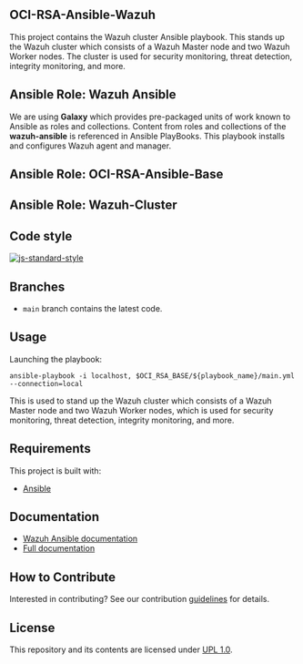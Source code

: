 ## OCI-RSA-Ansible-Wazuh
This project contains the Wazuh cluster Ansible playbook. This stands up the Wazuh cluster which consists of a Wazuh 
Master node and two Wazuh Worker nodes. The cluster is used for security monitoring, threat detection, integrity monitoring, 
and more.

## Ansible Role: Wazuh Ansible
We are using <b>Galaxy</b> which provides pre-packaged units of work known to Ansible as roles and collections. Content from 
roles and collections of the <b>wazuh-ansible</b> is referenced in Ansible PlayBooks. This playbook installs and 
configures Wazuh agent and manager.

## Ansible Role: OCI-RSA-Ansible-Base


## Ansible Role: Wazuh-Cluster

## Code style


[![js-standard-style](https://img.shields.io/badge/code%20style-standard-brightgreen.svg?style=flat)](https://github.com/oracle-quickstart)
 

## Branches
* `main` branch contains the latest code.


## Usage
Launching the playbook:
```
ansible-playbook -i localhost, $OCI_RSA_BASE/${playbook_name}/main.yml --connection=local 
```
This is used to stand up the Wazuh cluster which consists of a Wazuh Master node and two Wazuh Worker nodes, which is 
used for security monitoring, threat detection, integrity monitoring, and more.

## Requirements

This project is built with:
- [Ansible](https://documentation.wazuh.com/current/deploying-with-ansible/index.html) 

## Documentation

* [Wazuh Ansible documentation](https://documentation.wazuh.com/current/deploying-with-ansible/index.html)
* [Full documentation](http://documentation.wazuh.com)

## How to Contribute
Interested in contributing?  See our contribution [guidelines](CONTRIBUTE.md) for details.

## License
This repository and its contents are licensed under [UPL 1.0](https://opensource.org/licenses/UPL).